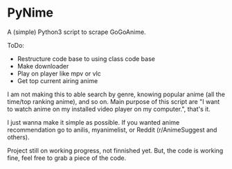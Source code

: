 # PyNime
A (simple) Python3 script to scrape GoGoAnime.

ToDo:
- Restructure code base to using class code base
- Make downloader
- Play on player like mpv or vlc
- Get top current airing anime

I am not making this to able search by genre, knowing popular anime (all the time/top ranking anime), and so on. Main purpose of this script are "I want to watch anime on my installed video player on my computer.", that's it.

I just wanna make it simple as possible. If you wanted anime recommendation go to anilis, myanimelist, or Reddit (r/AnimeSuggest and others).

Project still on working progress, not finnished yet. But, the code is working fine, feel free to grab a piece of the code.